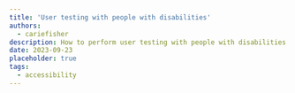 ```yaml
---
title: 'User testing with people with disabilities'
authors:
  - cariefisher
description: How to perform user testing with people with disabilities.
date: 2023-09-23
placeholder: true
tags:
  - accessibility
---
```

